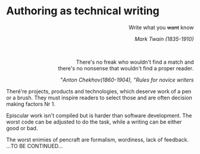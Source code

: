 # Authoring as technical writing

<div dir="rtl">Write what you <s>want</s> know</div>
<p dir="rtl";'><i>Mark Twain (1835-1910)</i></p>
&nbsp;
<p dir="rtl";'>There's no freak who wouldn't find a match and<br/>.there's no nonsense that wouldn't find a proper reader</p>
<p dir="rtl";'><i>Anton Chekhov(1860-1904), "Rules for novice writers"</i></p>
              
Theré're projects, products and technologies, which deserve work of a pen or a brush. They must inspire readers to select those and are often decision making factors Nr&nbsp;1.

Episcular work isn't compiled but is harder than software development. The worst code can be adjusted to do the task, while a writing can be either good or bad.

The worst enimies of pencraft are formalism, wordiness, lack of feedback.
...TO BE CONTINUED...
